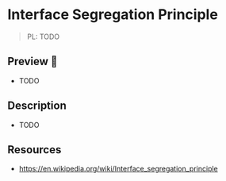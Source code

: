 # Interface Segregation Principle

> PL: TODO

## Preview 🎉

* TODO

## Description

* TODO

## Resources

* <https://en.wikipedia.org/wiki/Interface_segregation_principle>

